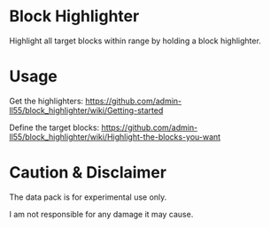 # Block Highlighter
Highlight all target blocks within range by holding a block highlighter.

# Usage
Get the highlighters:
https://github.com/admin-ll55/block_highlighter/wiki/Getting-started

Define the target blocks:
https://github.com/admin-ll55/block_highlighter/wiki/Highlight-the-blocks-you-want

# Caution & Disclaimer
The data pack is for experimental use only.

I am not responsible for any damage it may cause.
